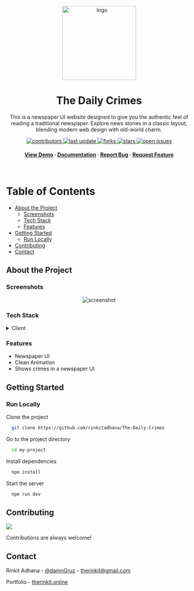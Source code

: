
<div align="center">

  <img src="https://github.com/user-attachments/assets/fb1ec5c0-f5ea-44e0-be85-8ea0b3db38bb" alt="logo" width="200" height="auto" />
  <h1>The Daily Crimes</h1>
  
  <p>
   This is a newspaper UI website designed to give you the authentic feel of reading a traditional newspaper. Explore news stories in a classic layout, blending modern web design with old-world charm.
  </p>
  
  
<!-- Badges -->
<p>
  <a href="https://github.com/rinkitadhana/The-Daily-Crimes">
    <img src="https://img.shields.io/github/contributors/rinkitadhana/The-Daily-Crimes" alt="contributors" />
  </a>
  <a href="https://github.com/rinkitadhana/The-Daily-Crimes">
    <img src="https://img.shields.io/github/last-commit/rinkitadhana/The-Daily-Crimes" alt="last update" />
  </a>
  <a href="https://github.com/rinkitadhana/The-Daily-Crimes">
    <img src="https://img.shields.io/github/forks/rinkitadhana/The-Daily-Crimes" alt="forks" />
  </a>
  <a href="https://github.com/rinkitadhana/The-Daily-Crimes">
    <img src="https://img.shields.io/github/stars/rinkitadhana/The-Daily-Crimes" alt="stars" />
  </a>
  <a href="https://github.com/rinkitadhana/The-Daily-Crimes">
    <img src="https://img.shields.io/github/issues/rinkitadhana/The-Daily-Crimes" alt="open issues" />
  </a>
 
</p>
   
<h4>
    <a href="https://thedailycrimes.vercel.app/">View Demo</a>
  <span> · </span>
    <a href="https://github.com/rinkitadhana/The-Daily-Crimes">Documentation</a>
  <span> · </span>
    <a href="https://github.com/rinkitadhana/The-Daily-Crimes/issues/">Report Bug</a>
  <span> · </span>
    <a href="https://github.com/rinkitadhana/The-Daily-Crimes/issues/">Request Feature</a>
  </h4>
</div>

<br />

<!-- Table of Contents -->
#  Table of Contents

- [About the Project](#about-the-project)
  * [Screenshots](#screenshots)
  * [Tech Stack](#tech-stack)
  * [Features](#features)
- [Getting Started](#getting-started)
  * [Run Locally](#run-locally)
- [Contributing](#contributing)
- [Contact](#contact)

  

<!-- About the Project -->
##  About the Project


<!-- Screenshots -->
###  Screenshots

<div align="center"> 
  <img src="https://github.com/user-attachments/assets/fb1ec5c0-f5ea-44e0-be85-8ea0b3db38bb" alt="screenshot" />
</div>


<!-- TechStack -->
###  Tech Stack

<details>
  <summary>Client</summary>
  <ul>
        <li><a href="">React.js</a></li>
        <li><a href="">Typescript</a></li>
        <li><a href="">TailwindCSS</a></li>
        <li><a href="">GSAP</a></li>

  </ul>
</details>

<!-- Features -->
### Features

- Newspaper UI
- Clean Animation
- Shows crimes in a newspaper UI


<!-- Getting Started -->
##  Getting Started

<!-- Run Locally -->
### Run Locally

Clone the project

```bash
  git clone https://github.com/rinkitadhana/The-Daily-Crimes
```

Go to the project directory

```bash
  cd my-project
```

Install dependencies

```bash
  npm install
```

Start the server

```bash
  npm run dev
```



<!-- Contributing -->
## Contributing

<a href="https://github.com/rinkitadhana/The-Daily-Crimes/contributors">
  <img src="https://contrib.rocks/image?repo=rinkitadhana/The-Daily-Crimes" />
</a>


Contributions are always welcome!



<!-- Contact -->
##  Contact

Rinkit Adhana - [@damnGruz](https://twitter.com/damnGruz) - therinkit@gmail.com

Portfolio - [therinkit.online](https://therinkit.online)

